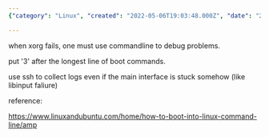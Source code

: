 ```yaml
---
{"category": "Linux", "created": "2022-05-06T19:03:48.000Z", "date": "2022-05-06 19:03:48", "description": "This text provides a solution for accessing the Linux command line (tty) when Xorg fails. It describes how to boot into the command line by entering '3' after the longest line of boot commands, and suggests using SSH to collect logs even if there are interface issues.", "modified": "2022-08-18T14:00:22.982Z", "tags": ["commandline", "emergency", "kali", "linux", "remedy", "system manage"], "title": "Boot Into Linux Commandline (Tty)"}

---
```


when xorg fails, one must use commandline to debug problems.

put '3' after the longest line of boot commands.

use ssh to collect logs even if the main interface is stuck somehow (like libinput faliure)

reference:

https://www.linuxandubuntu.com/home/how-to-boot-into-linux-command-line/amp
